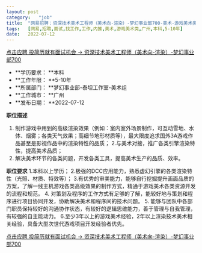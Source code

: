 ```yaml
---
layout:	post
category:	"job"
title:	"网易招聘：资深技术美术工程师（美术向-渲染）-梦幻事业部700-美术-游戏美术类-广州本科5-10年"
tags:	[网易,招聘,面试,找工作,工作,内推,美术,游戏美术类,广州,本科,5-10年]
date:	2022-07-12
---
```


[点击应聘 投简历就有面试机会 -> 资深技术美术工程师（美术向-渲染）-梦幻事业部700](http://mobile.bole.netease.com/bole/boleDetail?id=41273&employeeId=346f03c3cda5f04c&key=all)



- **学历要求： **本科
- **工作年限： **5-10年
- **所属部门： **梦幻事业部-泰坦工作室-美术组
- **工作城市： **广州
- **发布日期： **2022-07-12



**职位描述**
1. 制作游戏中用到的高级渲染效果（例如：室内室外场景制作，可互动雪地、水体、烟雾；各类天气效果；高细节地形材质等），最大限度追求国外3A游戏作品甚至是影视作品中的渲染特性的品质；
2.与美术对接，推广各类引擎渲染特性，提高美术品质；
3. 解决美术环节的各类问题，开发各类工具，提高美术生产的品质、效率。





**职位要求**
1.本科以上学历；
2.极强的DCC应用能力，熟悉虚幻引擎的各类渲染特性（光照、材质、特效等）；
3.有优秀的审美能力，能够自行挖掘提升画面品质的方案，了解一线主机游戏各类高级效果的制作方式，精通于游戏美术各类资源开发的流程和规范。
4. 对策划及程序的工作方式有足够的了解，能较好地与策划和程序进行项目协同开发，协助解决美术和程序间的技术问题。
5. 能够与团队中各部门职员保持较好的沟通协作状态，有较好的逻辑思维能力，善于管理与自我管理，有较强的自主能动力。
6.至少3年以上的游戏美术经验，2年以上渲染技术美术相关经验，具备大型次世代游戏项目开发经验者优先。




[点击应聘 投简历就有面试机会 -> 资深技术美术工程师（美术向-渲染）-梦幻事业部700](http://mobile.bole.netease.com/bole/boleDetail?id=41273&employeeId=346f03c3cda5f04c&key=all)